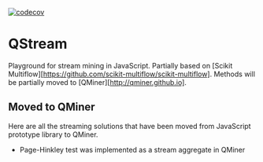 [![codecov](https://codecov.io/gh/klemenkenda/QStream/branch/master/graph/badge.svg)](https://codecov.io/gh/klemenkenda/QStream)

# QStream

Playground for stream mining in JavaScript. Partially based on [Scikit Multiflow][https://github.com/scikit-multiflow/scikit-multiflow]. Methods will be partially moved to [QMiner][http://qminer.github.io].

## Moved to QMiner

Here are all the streaming solutions that have been moved from JavaScript prototype library to QMiner.

* Page-Hinkley test was implemented as a stream aggregate in QMiner